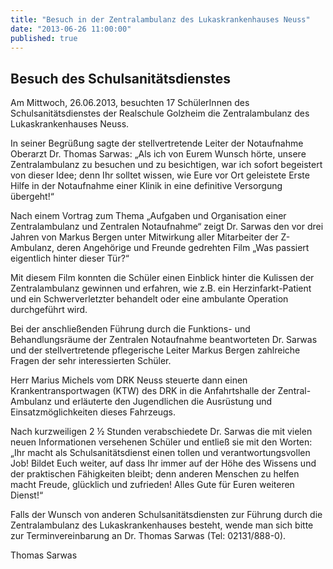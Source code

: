 ```yaml
---
title: "Besuch in der Zentralambulanz des Lukaskrankenhauses Neuss"
date: "2013-06-26 11:00:00"
published: true
---
```


## Besuch des Schulsanitätsdienstes

Am Mittwoch, 26.06.2013, besuchten 17 SchülerInnen des Schulsanitätsdienstes der Realschule Golzheim die Zentralambulanz des Lukaskrankenhauses Neuss.

In seiner Begrüßung sagte der stellvertretende Leiter der Notaufnahme Oberarzt Dr. Thomas Sarwas: „Als ich von Eurem Wunsch hörte, unsere Zentralambulanz zu besuchen und zu besichtigen, war ich sofort begeistert von dieser Idee; denn Ihr solltet wissen, wie Eure vor Ort geleistete Erste Hilfe in der Notaufnahme einer Klinik in eine definitive Versorgung übergeht!“

Nach einem Vortrag zum Thema „Aufgaben und Organisation einer Zentralambulanz und Zentralen Notaufnahme“ zeigt Dr. Sarwas den vor drei Jahren von Markus Bergen unter Mitwirkung aller Mitarbeiter der Z-Ambulanz, deren Angehörige und Freunde gedrehten Film „Was passiert eigentlich hinter dieser Tür?“ 

Mit diesem Film konnten die Schüler einen Einblick hinter die Kulissen der Zentralambulanz gewinnen und erfahren, wie z.B. ein Herzinfarkt-Patient und ein Schwerverletzter behandelt oder eine ambulante Operation durchgeführt wird.

Bei der anschließenden Führung durch die Funktions- und Behandlungsräume der Zentralen Notaufnahme beantworteten Dr. Sarwas und der stellvertretende pflegerische Leiter Markus Bergen zahlreiche Fragen der sehr interessierten Schüler.

Herr Marius Michels vom DRK Neuss steuerte dann einen Krankentransportwagen (KTW) des DRK in die Anfahrtshalle der Zentral-Ambulanz und erläuterte den Jugendlichen die Ausrüstung und Einsatzmöglichkeiten dieses Fahrzeugs.

Nach kurzweiligen 2 ½ Stunden verabschiedete Dr. Sarwas die mit vielen neuen Informationen versehenen Schüler und entließ sie mit den Worten: „Ihr macht als Schulsanitätsdienst einen tollen und verantwortungsvollen Job! Bildet Euch weiter, auf dass Ihr immer auf der Höhe des Wissens und der praktischen Fähigkeiten bleibt; denn anderen Menschen zu helfen macht Freude, glücklich und zufrieden! Alles Gute für Euren weiteren Dienst!“

Falls der Wunsch von anderen Schulsanitätsdiensten zur Führung durch die Zentralambulanz des Lukaskrankenhauses besteht, wende man sich bitte zur Terminvereinbarung an Dr. Thomas Sarwas (Tel: 02131/888-0).

Thomas Sarwas 
